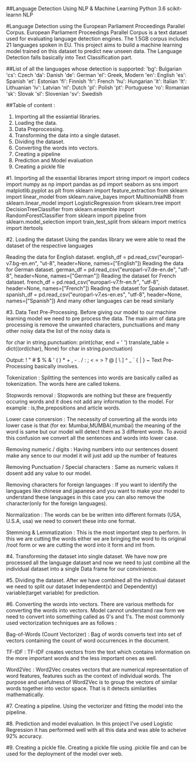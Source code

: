 ##Language Detection Using NLP & Machine Learning
Python 3.6 scikit-learnn NLP

#Language Detection using the European Parliament Proceedings Parallel Corpus. European Parliament Proceedings Parallel Corpus is a text dataset used for evaluating language detection engines. The 1.5GB corpus includes 21 languages spoken in EU. This project aims to build a machine learning model trained on this dataset to predict new unseen data. The Language Detection falls basically into Text Classification part.

##List of all the languages whose detection is supported:
'bg': Bulgarian
'cs': Czech
'da': Danish
'de': German
'el': Greek, Modern
'en': English
'es': Spanish
'et': Estonian
'fi': Finnish
'fr': French
'hu': Hungarian
'it': Italian
'lt': Lithuanian
'lv': Latvian
'nl': Dutch
'pl': Polish
'pt': Portuguese
'ro': Romanian
'sk': Slovak
'sl': Slovenian
'sv': Swedish

##Table of content :
1. Importing all the essiantial libraries.
2. Loading the data.
3. Data Preprocessing.
4. Transforming the data into a single dataset.
5. Dividing the dataset.
6. Converting the words into vectors. 
7. Creating a pipeline
8. Prediction and Model evaluation
9. Creating a pickle file

#1. Importing all the essential libraries
import string 
import re
import codecs
import numpy as np 
import pandas as pd
import seaborn as sns
import matplotlib.pyplot as plt
from sklearn import feature_extraction
from sklearn import linear_model
from sklearn.naive_bayes import MultinomialNB
from sklearn.linear_model import LogisticRegression
from sklearn.tree import DecisionTreeClassifier
from sklearn.ensemble import RandomForestClassifier
from sklearn import pipeline
from sklearn.model_selection import train_test_split
from sklearn import metrics
import itertools

#2. Loading the dataset
Using the pandas library we were able to read the dataset of the respective languages

Reading the data for English dataset.
english_df = pd.read_csv("europarl-v7.bg-en.en", "ut-8", header=None, names=["English"])
Reading the data for German dataset.
german_df = pd.read_csv("europarl-v7.de-en.de", "utf-8", header=None, names=["German"])
Reading the dataset for French dataset.
french_df = pd.read_csv("europarl-v7.fr-en.fr", "utf-8", header=None, names=["French"])
Reading the dataset for Spanish dataset.
spanish_df = pd.read_csv("europarl-v7.es-en.es", "utf-8", header=None, names=["Spanish"])
And many other languages can be read similarly

#3. Data Text Pre-Processing.
Before giving our model to our machine learning model we need to pre process the data. The main aim of data pre processing is remove the unwanted characters, punctuations and many other noisy data the list of the noisy data is

for char in string.punctuation:
    print(char, end = ' ')
translate_table = dict((ord(char), None) for char in string.punctuation)

Output: 
! " # $ % & ' ( ) * + , - . / : ; < = > ? @ [ \ ] ^ _ ` { | } ~ 
Text Pre-Processing basically involves.

Tokenization : Splitting the sentences into words are basically called as tokenization. The words here are called tokens.

Stopwords removal : Stopwords are nothing but these are frequently occuring words and it does not add any information to the model. For example : is,the,prepositions and article words.

Lower case conversion : The necessity of converting all the words into lower case is that (for ex: Mumbai,MUMBAI,mumbai) the meaning of the word is same but our model will detect them as 3 different words. To avoid this confusion we convert all the sentences and words into lower case.

Removing numeric / digits : Having numbers into our sentences dosent make any sence to our model it will just add up the number of features

Removing Punctuation / Special characters : Same as numeric values it dosent add any value to our model.

Removing characters for foreign languages : If you want to identify the languages like chinese and japanese and you want to make your model to understand these languages in this case you can also remove the character(only for the foreign languages).

Normalization : The words can be be written into different formats (USA, U.S.A, usa) we need to convert these into one format.

Stemming & Lemmatization : This is the most important step to perform. In this we are cutting the words either we are bringing the word to its original /root form or we are cutting the word into it form and int from.

#4. Transforming the dataset into single dataset.
We have now pre processed all the language dataset and now we need to just combine all the individual dataset into a single Data frame for our convinience.

#5. Dividing the dataset.
After we have combined all the individual dataset we need to split our dataset Independent(x) and Dependent(y) variable(target variable) for prediction.

#6. Converting the words into vectors.
There are various methods for converting the words into vectors. Model cannot understand raw form we need to convert into something called as 0's and 1's. The most commonly used vectorization techniques are as follows :

Bag-of-Words (Count Vectorizer) : Bag of words converts text into set of vectors containing the count of word occurrences in the document.

TF-IDF : TF-IDF creates vectors from the text which contains information on the more important words and the less important ones as well.

Word2Vec : Word2Vec creates vectors that are numerical representation of word features, features such as the context of individual words. The purpose and usefulness of Word2Vec is to group the vectors of similar words together into vector space. That is it detects similarities mathematically.

#7. Creating a pipeline.
Using the vectorizer and fitting the model into the pipeline.

#8. Prediction and model evaluation.
In this project I've used Logistic Regression it has performed well with all this data and was able to acheive 92% accuracy.

#9. Creating a pickle file.
Creating a pickle file using .pickle file and can be used for the deployment of the model over web.
